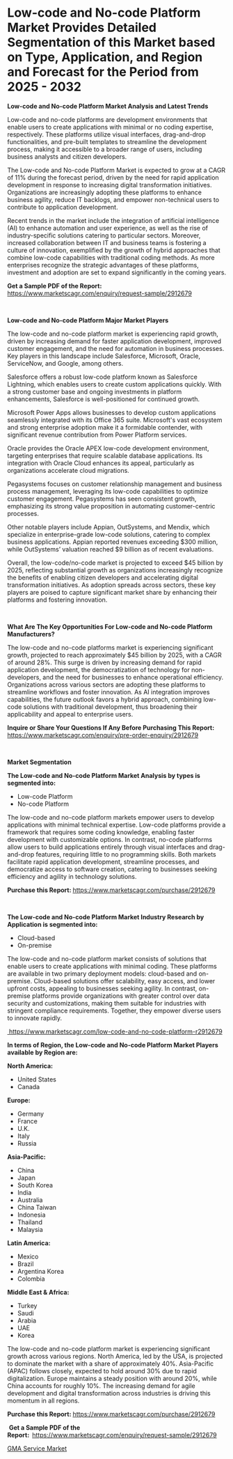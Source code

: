 <p><h1>Low-code and No-code Platform Market Provides Detailed Segmentation of this Market based on Type, Application, and Region and Forecast for the Period from 2025 - 2032</h1></p><p><strong>Low-code and No-code Platform Market Analysis and Latest Trends</strong></p>
<p><p>Low-code and no-code platforms are development environments that enable users to create applications with minimal or no coding expertise, respectively. These platforms utilize visual interfaces, drag-and-drop functionalities, and pre-built templates to streamline the development process, making it accessible to a broader range of users, including business analysts and citizen developers.</p><p>The Low-code and No-code Platform Market is expected to grow at a CAGR of 11% during the forecast period, driven by the need for rapid application development in response to increasing digital transformation initiatives. Organizations are increasingly adopting these platforms to enhance business agility, reduce IT backlogs, and empower non-technical users to contribute to application development.</p><p>Recent trends in the market include the integration of artificial intelligence (AI) to enhance automation and user experience, as well as the rise of industry-specific solutions catering to particular sectors. Moreover, increased collaboration between IT and business teams is fostering a culture of innovation, exemplified by the growth of hybrid approaches that combine low-code capabilities with traditional coding methods. As more enterprises recognize the strategic advantages of these platforms, investment and adoption are set to expand significantly in the coming years.</p></p>
<p><strong>Get a Sample PDF of the Report:&nbsp;</strong> <a href="https://www.marketscagr.com/enquiry/request-sample/2912679?utm_campaign=2660&utm_medium=2&utm_source=Github&utm_content=ia&utm_term=12032025&utm_id=low-code-and-no-code-platform">https://www.marketscagr.com/enquiry/request-sample/2912679</a></p>
<p>&nbsp;</p>
<p><strong>Low-code and No-code Platform Major Market Players</strong></p>
<p><p>The low-code and no-code platform market is experiencing rapid growth, driven by increasing demand for faster application development, improved customer engagement, and the need for automation in business processes. Key players in this landscape include Salesforce, Microsoft, Oracle, ServiceNow, and Google, among others.</p><p>Salesforce offers a robust low-code platform known as Salesforce Lightning, which enables users to create custom applications quickly. With a strong customer base and ongoing investments in platform enhancements, Salesforce is well-positioned for continued growth.</p><p>Microsoft Power Apps allows businesses to develop custom applications seamlessly integrated with its Office 365 suite. Microsoft's vast ecosystem and strong enterprise adoption make it a formidable contender, with significant revenue contribution from Power Platform services.</p><p>Oracle provides the Oracle APEX low-code development environment, targeting enterprises that require scalable database applications. Its integration with Oracle Cloud enhances its appeal, particularly as organizations accelerate cloud migrations.</p><p>Pegasystems focuses on customer relationship management and business process management, leveraging its low-code capabilities to optimize customer engagement. Pegasystems has seen consistent growth, emphasizing its strong value proposition in automating customer-centric processes.</p><p>Other notable players include Appian, OutSystems, and Mendix, which specialize in enterprise-grade low-code solutions, catering to complex business applications. Appian reported revenues exceeding $300 million, while OutSystems’ valuation reached $9 billion as of recent evaluations. </p><p>Overall, the low-code/no-code market is projected to exceed $45 billion by 2025, reflecting substantial growth as organizations increasingly recognize the benefits of enabling citizen developers and accelerating digital transformation initiatives. As adoption spreads across sectors, these key players are poised to capture significant market share by enhancing their platforms and fostering innovation.</p></p>
<p>&nbsp;</p>
<p><strong>What Are The Key Opportunities For Low-code and No-code Platform Manufacturers?</strong></p>
<p><p>The low-code and no-code platforms market is experiencing significant growth, projected to reach approximately $45 billion by 2025, with a CAGR of around 28%. This surge is driven by increasing demand for rapid application development, the democratization of technology for non-developers, and the need for businesses to enhance operational efficiency. Organizations across various sectors are adopting these platforms to streamline workflows and foster innovation. As AI integration improves capabilities, the future outlook favors a hybrid approach, combining low-code solutions with traditional development, thus broadening their applicability and appeal to enterprise users.</p></p>
<p><strong>Inquire or Share Your Questions If Any Before Purchasing This Report:</strong> <a href="https://www.marketscagr.com/enquiry/pre-order-enquiry/2912679?utm_campaign=2660&utm_medium=2&utm_source=Github&utm_content=ia&utm_term=12032025&utm_id=low-code-and-no-code-platform">https://www.marketscagr.com/enquiry/pre-order-enquiry/2912679</a></p>
<p>&nbsp;</p>
<p><strong>Market Segmentation</strong></p>
<p><strong>The Low-code and No-code Platform Market Analysis by types is segmented into:</strong></p>
<p><ul><li>Low-code Platform</li><li>No-code Platform</li></ul></p>
<p><p>The low-code and no-code platform markets empower users to develop applications with minimal technical expertise. Low-code platforms provide a framework that requires some coding knowledge, enabling faster development with customizable options. In contrast, no-code platforms allow users to build applications entirely through visual interfaces and drag-and-drop features, requiring little to no programming skills. Both markets facilitate rapid application development, streamline processes, and democratize access to software creation, catering to businesses seeking efficiency and agility in technology solutions.</p></p>
<p><strong>Purchase this Report:&nbsp;</strong><a href="https://www.marketscagr.com/purchase/2912679?utm_campaign=2660&utm_medium=2&utm_source=Github&utm_content=ia&utm_term=12032025&utm_id=low-code-and-no-code-platform">https://www.marketscagr.com/purchase/2912679</a></p>
<p>&nbsp;</p>
<p><strong>The Low-code and No-code Platform Market Industry Research by Application is segmented into:</strong></p>
<p><ul><li>Cloud-based</li><li>On-premise</li></ul></p>
<p><p>The low-code and no-code platform market consists of solutions that enable users to create applications with minimal coding. These platforms are available in two primary deployment models: cloud-based and on-premise. Cloud-based solutions offer scalability, easy access, and lower upfront costs, appealing to businesses seeking agility. In contrast, on-premise platforms provide organizations with greater control over data security and customizations, making them suitable for industries with stringent compliance requirements. Together, they empower diverse users to innovate rapidly.</p></p>
<p><a href="https://www.marketscagr.com/low-code-and-no-code-platform-r2912679?utm_campaign=2660&utm_medium=2&utm_source=Github&utm_content=ia&utm_term=12032025&utm_id=low-code-and-no-code-platform">&nbsp;https://www.marketscagr.com/low-code-and-no-code-platform-r2912679</a></p>
<p><strong>In terms of Region, the Low-code and No-code Platform Market Players available by Region are:</strong></p>
<p>
    <p> <strong> North America: </strong>
        <ul>
            <li>United States</li>
            <li>Canada</li>
        </ul>
        </p> 
    <p> <strong> Europe: </strong>
        <ul>
            <li>Germany</li>
            <li>France</li>
            <li>U.K.</li>
            <li>Italy</li>
            <li>Russia</li>
        </ul>
        </p> 
    <p> <strong> Asia-Pacific: </strong>
        <ul>
            <li>China</li>
            <li>Japan</li>
            <li>South Korea</li>
            <li>India</li>
            <li>Australia</li>
            <li>China Taiwan</li>
            <li>Indonesia</li>
            <li>Thailand</li>
            <li>Malaysia</li>
        </ul>
        </p> 
    <p> <strong> Latin America: </strong>
        <ul>
            <li>Mexico</li>
            <li>Brazil</li>
            <li>Argentina Korea</li>
            <li>Colombia</li>
        </ul>
        </p> 
    <p> <strong> Middle East & Africa: </strong>
        <ul>
            <li>Turkey</li>
            <li>Saudi</li>
            <li>Arabia</li>
            <li>UAE</li>
            <li>Korea</li>
        </ul>
    </p>
    </p>
<p><p>The low-code and no-code platform market is experiencing significant growth across various regions. North America, led by the USA, is projected to dominate the market with a share of approximately 40%. Asia-Pacific (APAC) follows closely, expected to hold around 30% due to rapid digitalization. Europe maintains a steady position with around 20%, while China accounts for roughly 10%. The increasing demand for agile development and digital transformation across industries is driving this momentum in all regions.</p></p>
<p><strong>Purchase this Report: </strong><a href="https://www.marketscagr.com/purchase/2912679?utm_campaign=2660&utm_medium=2&utm_source=Github&utm_content=ia&utm_term=12032025&utm_id=low-code-and-no-code-platform">https://www.marketscagr.com/purchase/2912679</a></p>
<p>&nbsp;<strong>Get a Sample PDF of the Report:&nbsp;&nbsp;</strong><a href="https://www.marketscagr.com/enquiry/request-sample/2912679?utm_campaign=2660&utm_medium=2&utm_source=Github&utm_content=ia&utm_term=12032025&utm_id=low-code-and-no-code-platform">https://www.marketscagr.com/enquiry/request-sample/2912679</a></p>
<p><strong></strong></p>
<p><p><a href="https://github.com/schwminh2001101/Market-Research-Report-List-1/blob/main/gma-service-market.md?utm_campaign=2660&utm_medium=2&utm_source=Github&utm_content=ia&utm_term=12032025&utm_id=low-code-and-no-code-platform">GMA Service Market</a></p></p>
